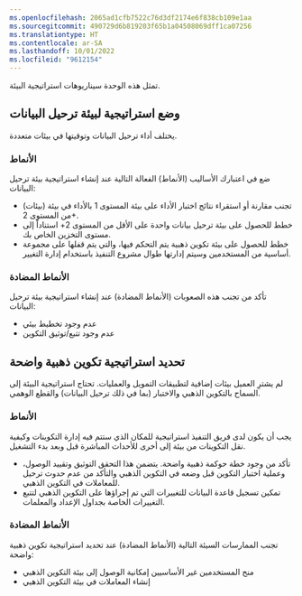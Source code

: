 ```yaml
---
ms.openlocfilehash: 2065ad1cfb7522c76d3df2174e6f838cb109e1aa
ms.sourcegitcommit: 490729d6b819203f65b1a04508069dff1ca07256
ms.translationtype: HT
ms.contentlocale: ar-SA
ms.lasthandoff: 10/01/2022
ms.locfileid: "9612154"
---
```

تمثل هذه الوحدة سيناريوهات استراتيجية البيئة.

## <a name="have-a-data-migration-environment-strategy-in-place"></a>وضع استراتيجية لبيئة ترحيل البيانات
يختلف أداء ترحيل البيانات وتوقيتها في بيئات متعددة. 

### <a name="patterns"></a>الأنماط

ضع في اعتبارك الأساليب (الأنماط) الفعالة التالية عند إنشاء استراتيجية بيئة ترحيل البيانات:

- تجنب مقارنة أو استقراء نتائج اختبار الأداء على بيئة المستوى 1 بالأداء في بيئة (بيئات) من المستوى 2+.
- خطط للحصول على بيئة ترحيل بيانات واحدة على الأقل من المستوى 2+ استناداً إلى مستوى التخزين الخاص بك.
- خطط للحصول على بيئة تكوين ذهبية يتم التحكم فيها، والتي يتم قفلها على مجموعة أساسية من المستخدمين وسيتم إدارتها طوال مشروع التنفيذ باستخدام إدارة التغيير.

### <a name="anti-patterns"></a>الأنماط المضادة

تأكد من تجنب هذه الصعوبات (الأنماط المضادة) عند إنشاء استراتيجية بيئة ترحيل البيانات:

- عدم وجود تخطيط بيئي
- عدم وجود تتبع/توثيق التكوين

## <a name="define-a-clear-golden-configuration-strategy"></a>تحديد استراتيجية تكوين ذهبية واضحة
لم يشترِ العميل بيئات إضافية لتطبيقات التمويل والعمليات. تحتاج استراتيجية البيئة إلى السماح بالتكوين الذهبي والاختبار (بما في ذلك ترحيل البيانات) والقطع الوهمي.

### <a name="patterns"></a>الأنماط
يجب أن يكون لدى فريق التنفيذ استراتيجية للمكان الذي ستتم فيه إدارة التكوينات وكيفية نقل التكوينات من بيئة إلى أخرى للأحداث المباشرة قبل وبعد بدء التشغيل.

- تأكد من وجود خطة حوكمة ذهبية واضحة. يتضمن هذا التحقق التوثيق وتقييد الوصول، وعملية اختبار التكوين قبل وضعه في التكوين الذهبي والتأكد من عدم حدوث ترحيل للمعاملات في التكوين الذهبي.
- تمكين تسجيل قاعدة البيانات للتغييرات التي تم إجراؤها على التكوين الذهبي لتتبع التغييرات الخاصة بجداول الإعداد والمعلمات.

### <a name="anti-patterns"></a>الأنماط المضادة

تجنب الممارسات السيئة التالية (الأنماط المضادة) عند تحديد استراتيجية تكوين ذهبية واضحة:

- منح المستخدمين غير الأساسيين إمكانية الوصول إلى بيئة التكوين الذهبي
- إنشاء المعاملات في بيئة التكوين الذهبي 

